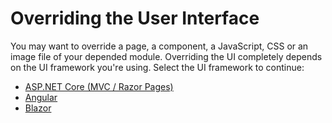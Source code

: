 # Overriding the User Interface

You may want to override a page, a component, a JavaScript, CSS or an image file of your depended module. Overriding the UI completely depends on the UI framework you're using. Select the UI framework to continue:

* [ASP.NET Core (MVC / Razor Pages)](../../../ui/mvc-razor-pages/customization-user-interface.md)
* [Angular](../../../ui/angular/customization-user-interface.md)
* [Blazor](../../../ui/blazor/customization-user-interface.md)